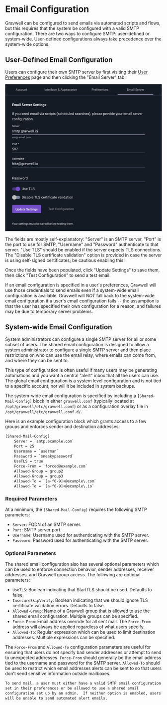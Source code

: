 # Email Configuration

Gravwell can be configured to send emails via automated scripts and flows, but this requires that the system be configured with a valid SMTP configuration. There are two ways to configure SMTP: user-defined or system-wide. User-defined configurations always take precedence over the system-wide options.

## User-Defined Email Configuration

Users can configure their own SMTP server by first visiting their <a href="/configuration/gui.html#user-preferences">User Preferences</a> page and then clicking the "Email Server" tab.

![](email-prefs.png)


The fields are mostly self-explanatory: "Server" is an SMTP server, "Port" is the port to use for SMTP, "Username" and "Password" authenticate to that server. "Use TLS" should be enabled if the server expects TLS connections. The "Disable TLS certificate validation" option is provided in case the server is using self-signed certificates; be cautious enabling this!

Once the fields have been populated, click "Update Settings" to save them, then click "Test Configuration" to send a test email.

If an email configuration is specified in a user's preferences, Gravwell will use those credentials to send emails even if a system-wide email configuration is available.  Gravwell will *NOT* fall back to the system-wide email configuration if a user's email configuration fails -- the assumption is that the user has specified their own configuration for a reason, and failures may be due to temporary server problems.

## System-wide Email Configuration

System administrators can configure a single SMTP server for all or some subset of users.  The shared email configuration is designed to allow a system administrator to configure a single SMTP server and then place restrictions on who can use the email relay, where emails can come from, and where they can be sent to.

This type of configuration is often useful if many users may be generating automations and you want a central "alert" inbox that all the users can use.  The global email configuration is a system level configuration and is not tied to a specific account, nor will it be included in system backups.

The system-wide email configuration is specified by including a `[Shared-Mail-Config]` block in either `gravwell.conf` (typically located at `/opt/gravwell/etc/gravwell.conf`) or as a configuration overlay file in `/opt/gravwell/etc/gravwell.conf.d/`.

Here is an example configuration block which grants access to a few groups and enforces sender and destination addresses:

```
[Shared-Mail-Config]
	Server = `smtp.example.com`
	Port = 25
	Username = `userman`
	Password = `sneakypassword`
	UseTLS = true
	Force-From = `forced@example.com`
	Allowed-Group = group2
	Allowed-Group = group3
	Allowed-To = `[a-f0-9]+@example\.com`
	Allowed-To = `[a-f0-9]+@example\.io`
```

### Required Parameters

At a minimum, the `[Shared-Mail-Config]` requires the following SMTP parameters:

* `Server`: FQDN of an SMTP server.
* `Port`: SMTP server port.
* `Username`: Username used for authenticating with the SMTP server.
* `Password`: Password used for authenticating with the SMTP server.

### Optional Parameters

The shared email configuration also has several optional parameters which can be used to enforce connection behavior, sender addresses, receiver addresses, and Gravwell group access.  The following are optional parameters:

* `UseTLS`: Boolean indicating that StartTLS should be used.  Defaults to false.
* `InsecureSkipVerify`: Boolean indicating that we should ignore TLS certificate validation errors.  Defaults to false.
* `Allowed-Group`: Name of a Gravwell group that is allowed to use the shared email configuration.  Multiple groups can be specified.
* `Force-From`: Email address override for all sent mail.  The `Force-From` address will always be applied regardless of what users specify.
* `Allowed-To`: Regular expression which can be used to limit destination addresses.  Multiple expressions can be specified.

The `Force-From` and `Allowed-To` configuration parameters are useful for ensuring that users do not specify bad sender addresses or attempt to send to unexpected addresses.  `Force-From` should generally be the email address tied to the username and password for the SMTP server.  `Allowed-To` should be used to restrict which email addresses alerts can be sent to so that users don't send sensitive information outside mailboxes.

```{note}
To send mail, a user must either have a valid SMTP email configuration set in their preferences or be allowed to use a shared email configuration set up by an admin.  If neither option is enabled, users will be unable to send automated alert emails.
```

